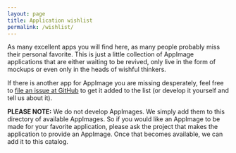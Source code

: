```yaml
---
layout: page
title: Application wishlist
permalink: /wishlist/
---
```


As many excellent apps you will find here, as many people probably miss their personal favorite. This is just a little collection of AppImage applications that are either waiting to be revived, only live in the form of mockups or even only in the heads of wishful thinkers.

If there is another app for AppImage you are missing desperately, feel free to [file an issue at GitHub](https://github.com/AppImage/AppImageHub/issues/new) to get it added to the list (or develop it yourself and tell us about it).

__PLEASE NOTE:__ We do not develop AppImages. We simply add them to this directory of available AppImages. So if you would like an AppImage to be made for your favorite application, please ask the project that makes the application to provide an AppImage. Once that becomes available, we can add it to this catalog.
